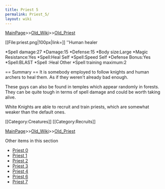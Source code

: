 ```yaml
---
title: Priest 5
permalink: Priest_5/
layout: wiki
---
```


[MainPage](/keeperrl_wiki/ "wikilink")>>[Old_Wiki](/keeperrl_wiki/Old_Wiki "wikilink")>>[Old_Priest](/keeperrl_wiki/Old_Priest "wikilink")

[[File:priest.png|100px|link=]] ''Human healer

*Spell damage:27
*Damage:15
*Defense:15 
*Body size:Large
*Magic Resistance:Yes
*Spell:Heal Self
*Spell:Speed Self
*Defense Bonus:Yes
*Spell:BLAST
*Spell :Heal Other
*Spell training maximum:2

== Summary ==
It is somebody employed to follow knights and human archers to heal them. As if they weren't already bad enough.

These guys can also be found in temples which appear randomly in forests. They can be quite tough in terms of spell damage and could be worth taking alive.

White Knights are able to recruit and train priests, which are somewhat weaker than the default ones.

[[Category:Creatures]]
[[Category:Recruits]]

[MainPage](/keeperrl_wiki/ "wikilink")>>[Old_Wiki](/keeperrl_wiki/Old_Wiki "wikilink")>>[Old_Priest](/keeperrl_wiki/Old_Priest "wikilink")

Other items in this section
-    [Priest 0](/keeperrl_wiki/Priest_0 "wikilink")
-    [Priest 1](/keeperrl_wiki/Priest_1 "wikilink")
-    [Priest 2](/keeperrl_wiki/Priest_2 "wikilink")
-    [Priest 3](/keeperrl_wiki/Priest_3 "wikilink")
-    [Priest 4](/keeperrl_wiki/Priest_4 "wikilink")
-    [Priest 6](/keeperrl_wiki/Priest_6 "wikilink")
-    [Priest 7](/keeperrl_wiki/Priest_7 "wikilink")
